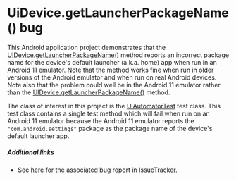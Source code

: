 # UiDevice.getLauncherPackageName() bug

This Android application project demonstrates that the [UIDevice.getLauncherPackageName()](https://developer.android.com/reference/androidx/test/uiautomator/UiDevice#getlauncherpackagename) method reports an incorrect package name for the device's default launcher (a.k.a. home) app when run in an Android 11 emulator. Note that the method works fine when run in older versions of the Android emulator and when run on real Android devices. Note also that the problem could well be in the Android 11 emulator rather than the [UIDevice.getLauncherPackageName()](https://developer.android.com/reference/androidx/test/uiautomator/UiDevice#getlauncherpackagename) method.

The class of interest in this project is the [UiAutomatorTest](src/androidTest/java/com/tazkiyatech/uiautomator/app1/UiAutomatorTest.kt) test class. This test class contains a single test method which will fail when run on an Android 11 emulator because the Android 11 emulator reports the `"com.android.settings"` package as the package name of the device's default launcher app.

##### Additional links

* See [here](https://issuetracker.google.com/issues/178965163) for the associated bug report in IssueTracker.
